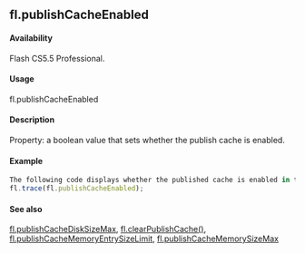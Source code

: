 ## fl.publishCacheEnabled

#### Availability

Flash CS5.5 Professional.

#### Usage

fl.publishCacheEnabled

#### Description

Property: a boolean value that sets whether the publish cache is enabled.

#### Example

```javascript
The following code displays whether the published cache is enabled in the Output window.
fl.trace(fl.publishCacheEnabled);

```
#### See also

[fl.publishCacheDiskSizeMax](#!AdobeDocs/developers-animatesdk-docs/master/flash_object_(fl)/fl50.md), [fl.clearPublishCache()](#!AdobeDocs/developers-animatesdk-docs/master/flash_object_(fl)/fl5.md), [fl.publishCacheMemoryEntrySizeLimit](#!AdobeDocs/developers-animatesdk-docs/master/flash_object_(fl)/fl52.md), [fl.publishCacheMemorySizeMax](#!AdobeDocs/developers-animatesdk-docs/master/flash_object_(fl)/fl53.md)

<span id="fl.publishCacheMemoryEntrySizeLimit" class="anchor"></span>
